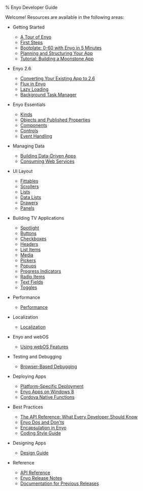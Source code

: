 ﻿% Enyo Developer Guide

Welcome!  Resources are available in the following areas:

* Getting Started

    * [A Tour of Enyo](getting-started/enyo-tour.html)
    * [First Steps](getting-started/first-steps.html)
    * [Bootplate: 0-60 with Enyo in 5 Minutes](getting-started/bootplate.html)
    * [Planning and Structuring Your App](getting-started/planning-and-structuring-your-app.html)
    * [Tutorial: Building a Moonstone App](getting-started/moonstone-app-tutorial.html)

* Enyo 2.6

    * [Converting Your Existing App to 2.6](building-apps/conversion-to-2.6.html)
    * [Flux in Enyo](building-apps/flux-in-enyo.html)
    * [Lazy Loading](building-apps/lazy-loading.html)
    * [Background Task Manager](building-apps/background-task-manager.html)

* Enyo Essentials

    * [Kinds](key-concepts/kinds.html)
    * [Objects and Published Properties](key-concepts/objects-and-published-properties.html)
    * [Components](key-concepts/components.html)
    * [Controls](key-concepts/controls.html)
    * [Event Handling](key-concepts/event-handling.html)

* Managing Data

    * [Building Data-Driven Apps](building-apps/managing-data/building-data-driven-apps.html)
    * [Consuming Web Services](building-apps/managing-data/consuming-web-services.html)

* UI Layout

    * [Fittables](building-apps/layout/fittables.html)
    * [Scrollers](building-apps/layout/scrollers.html)
    * [Lists](building-apps/layout/lists.html)
    * [Data Lists](building-apps/layout/data-lists.html)
    * [Drawers](building-apps/layout/drawers.html)
    * [Panels](building-apps/layout/panels.html)

* Building TV Applications

    * [Spotlight](building-apps/spotlight.html)
    * [Buttons](building-apps/controls/buttons.html)
    * [Checkboxes](building-apps/controls/checkboxes.html)
    * [Headers](building-apps/controls/headers.html)
    * [List Items](building-apps/controls/list-items.html)
    * [Media](building-apps/controls/media.html)
    * [Pickers](building-apps/controls/pickers.html)
    * [Popups](building-apps/controls/popups.html)
    * [Progress Indicators](building-apps/controls/progress-indicators.html)
    * [Radio Items](building-apps/controls/radio-items.html)
    * [Text Fields](building-apps/controls/text-fields.html)
    * [Toggles](building-apps/controls/toggles.html)

* Performance

    * [Performance](building-apps/performance/performance.html)

* Localization

    * [Localization](building-apps/localization.html)

* Enyo and webOS

    * [Using webOS Features](building-apps/using-webos-features.html)

* Testing and Debugging

    * [Browser-Based Debugging](building-apps/testing-and-debugging/browser-based-debugging.html)

* Deploying Apps

    * [Platform-Specific Deployment](deploying-apps/platform-specific-deployment.html)
    * [Enyo Apps on Windows 8](deploying-apps/enyo-apps-on-windows-8.html)
    * [Cordova Native Functions](deploying-apps/cordova-native-functions.html)

* Best Practices

    * [The API Reference: What Every Developer Should Know](best-practices/api-reference.html)
    * [Enyo Dos and Don'ts](best-practices/dos-and-donts.html)
    * [Encapsulation in Enyo](best-practices/encapsulation-in-enyo.html)
    * [Coding Style Guide](best-practices/style-guide.html)

* Designing Apps

    * [Design Guide](design.html)

* Reference

    * [API Reference](../index.html)
    * [Enyo Release Notes](release-notes.html)
    * [Documentation for Previous Releases](previous-releases.html)
